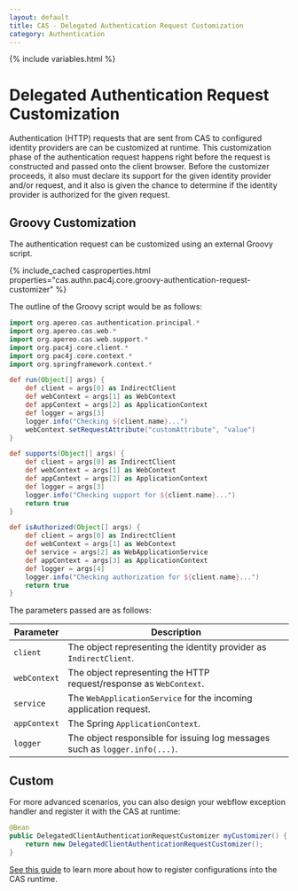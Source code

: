 ```yaml
---
layout: default
title: CAS - Delegated Authentication Request Customization
category: Authentication
---
```


{% include variables.html %}

# Delegated Authentication Request Customization

Authentication (HTTP) requests that are sent from CAS to configured identity providers are can be customized at runtime. This customization phase of the authentication request happens right before the request is constructed and passed onto the client browser. Before the customizer proceeds, it also must declare its support for the given identity provider and/or request, and it also is given the chance to determine if the identity provider is authorized for the given request.

## Groovy Customization

The authentication request can be customized using an external Groovy script. 

{% include_cached casproperties.html properties="cas.authn.pac4j.core.groovy-authentication-request-customizer" %}

The outline of the Groovy script would be as follows:
                                                         
```groovy
import org.apereo.cas.authentication.principal.*
import org.apereo.cas.web.*
import org.apereo.cas.web.support.*
import org.pac4j.core.client.*
import org.pac4j.core.context.*
import org.springframework.context.*

def run(Object[] args) {
    def client = args[0] as IndirectClient
    def webContext = args[1] as WebContext
    def appContext = args[2] as ApplicationContext
    def logger = args[3]
    logger.info("Checking ${client.name}...")
    webContext.setRequestAttribute("customAttribute", "value")
}

def supports(Object[] args) {
    def client = args[0] as IndirectClient
    def webContext = args[1] as WebContext
    def appContext = args[2] as ApplicationContext
    def logger = args[3]
    logger.info("Checking support for ${client.name}...")
    return true
}

def isAuthorized(Object[] args) {
    def client = args[0] as IndirectClient
    def webContext = args[1] as WebContext
    def service = args[2] as WebApplicationService
    def appContext = args[3] as ApplicationContext
    def logger = args[4]
    logger.info("Checking authorization for ${client.name}...")
    return true
}
```

The parameters passed are as follows:

| Parameter    | Description                                                                 |
|--------------|-----------------------------------------------------------------------------|
| `client`     | The object representing the identity provider as `IndirectClient`.          |
| `webContext` | The object representing the HTTP request/response as `WebContext`.          |
| `service`    | The `WebApplicationService` for the incoming application request.           |
| `appContext` | The Spring `ApplicationContext`.                                            |
| `logger`     | The object responsible for issuing log messages such as `logger.info(...)`. |

  
## Custom

For more advanced scenarios, you can also design your webflow exception handler
and register it with the CAS at runtime:

```java
@Bean
public DelegatedClientAuthenticationRequestCustomizer myCustomizer() {
    return new DelegatedClientAuthenticationRequestCustomizer();
}
```

[See this guide](../configuration/Configuration-Management-Extensions.html) to learn more
about how to register configurations into the CAS runtime.

